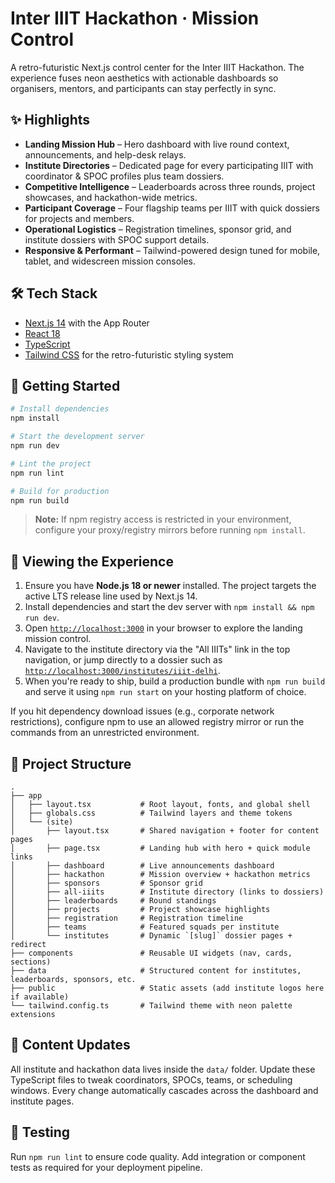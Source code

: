 # Inter IIIT Hackathon · Mission Control

A retro-futuristic Next.js control center for the Inter IIIT Hackathon. The experience fuses neon aesthetics with actionable dashboards so organisers, mentors, and participants can stay perfectly in sync.

## ✨ Highlights

- **Landing Mission Hub** – Hero dashboard with live round context, announcements, and help-desk relays.
- **Institute Directories** – Dedicated page for every participating IIIT with coordinator & SPOC profiles plus team dossiers.
- **Competitive Intelligence** – Leaderboards across three rounds, project showcases, and hackathon-wide metrics.
- **Participant Coverage** – Four flagship teams per IIIT with quick dossiers for projects and members.
- **Operational Logistics** – Registration timelines, sponsor grid, and institute dossiers with SPOC support details.
- **Responsive & Performant** – Tailwind-powered design tuned for mobile, tablet, and widescreen mission consoles.

## 🛠️ Tech Stack

- [Next.js 14](https://nextjs.org/) with the App Router
- [React 18](https://react.dev/)
- [TypeScript](https://www.typescriptlang.org/)
- [Tailwind CSS](https://tailwindcss.com/) for the retro-futuristic styling system

## 🚀 Getting Started

```bash
# Install dependencies
npm install

# Start the development server
npm run dev

# Lint the project
npm run lint

# Build for production
npm run build
```

> **Note:** If npm registry access is restricted in your environment, configure your proxy/registry mirrors before running `npm install`.

## 👀 Viewing the Experience

1. Ensure you have **Node.js 18 or newer** installed. The project targets the active LTS release line used by Next.js 14.
2. Install dependencies and start the dev server with `npm install && npm run dev`.
3. Open [`http://localhost:3000`](http://localhost:3000) in your browser to explore the landing mission control.
4. Navigate to the institute directory via the "All IIITs" link in the top navigation, or jump directly to a dossier such as [`http://localhost:3000/institutes/iiit-delhi`](http://localhost:3000/institutes/iiit-delhi).
5. When you're ready to ship, build a production bundle with `npm run build` and serve it using `npm run start` on your hosting platform of choice.

If you hit dependency download issues (e.g., corporate network restrictions), configure npm to use an allowed registry mirror or run the commands from an unrestricted environment.

## 📁 Project Structure

```
.
├── app
│   ├── layout.tsx           # Root layout, fonts, and global shell
│   ├── globals.css          # Tailwind layers and theme tokens
│   └── (site)
│       ├── layout.tsx       # Shared navigation + footer for content pages
│       ├── page.tsx         # Landing hub with hero + quick module links
│       ├── dashboard        # Live announcements dashboard
│       ├── hackathon        # Mission overview + hackathon metrics
│       ├── sponsors         # Sponsor grid
│       ├── all-iiits        # Institute directory (links to dossiers)
│       ├── leaderboards     # Round standings
│       ├── projects         # Project showcase highlights
│       ├── registration     # Registration timeline
│       ├── teams            # Featured squads per institute
│       └── institutes       # Dynamic `[slug]` dossier pages + redirect
├── components               # Reusable UI widgets (nav, cards, sections)
├── data                     # Structured content for institutes, leaderboards, sponsors, etc.
├── public                   # Static assets (add institute logos here if available)
└── tailwind.config.ts       # Tailwind theme with neon palette extensions
```

## 📣 Content Updates

All institute and hackathon data lives inside the `data/` folder. Update these TypeScript files to tweak coordinators, SPOCs, teams, or scheduling windows. Every change automatically cascades across the dashboard and institute pages.

## 🧪 Testing

Run `npm run lint` to ensure code quality. Add integration or component tests as required for your deployment pipeline.
